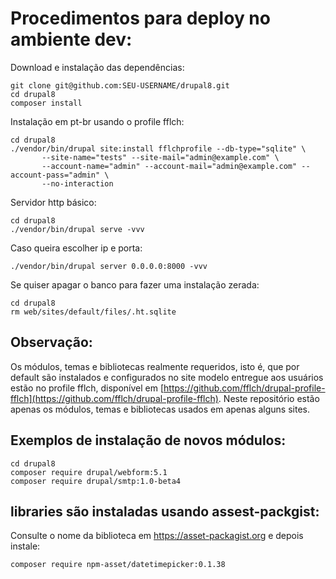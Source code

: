 # Procedimentos para deploy no ambiente dev:

Download e instalação das dependências:

    git clone git@github.com:SEU-USERNAME/drupal8.git
    cd drupal8
    composer install

Instalação em pt-br usando o profile fflch:

    cd drupal8
    ./vendor/bin/drupal site:install fflchprofile --db-type="sqlite" \
           --site-name="tests" --site-mail="admin@example.com" \
           --account-name="admin" --account-mail="admin@example.com" --account-pass="admin" \
           --no-interaction

Servidor http básico:

    cd drupal8
    ./vendor/bin/drupal serve -vvv

Caso queira escolher ip e porta:

    ./vendor/bin/drupal server 0.0.0.0:8000 -vvv

Se quiser apagar o banco para fazer uma instalação zerada:

    cd drupal8
    rm web/sites/default/files/.ht.sqlite

## Observação:

Os módulos, temas e bibliotecas realmente requeridos, isto é, que por default são instalados e configurados no site modelo entregue aos usuários estão no profile fflch,
disponível em [https://github.com/fflch/drupal-profile-fflch](https://github.com/fflch/drupal-profile-fflch). Neste repositório estão apenas os módulos, temas e
bibliotecas usados em apenas alguns sites.

## Exemplos de instalação de novos módulos:

    cd drupal8
    composer require drupal/webform:5.1
    composer require drupal/smtp:1.0-beta4

## libraries são instaladas usando assest-packgist:

Consulte o nome da biblioteca em https://asset-packagist.org e
depois instale:

    composer require npm-asset/datetimepicker:0.1.38
